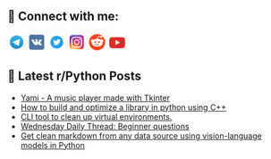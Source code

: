 ## 🔎 Connect with me:
[<img src="https://github.com/bullbesh/bullbesh/blob/main/images/Telegram.png" width="32" height="32" />](https://t.me/bullbesh)
[<img src="https://github.com/bullbesh/bullbesh/blob/main/images/VK.png" width="32" height="32" />](https://vk.com/bullbesh)
[<img src="https://github.com/bullbesh/bullbesh/blob/main/images/Twitter.png" width="32" height="32" />](https://twitter.com/bullbesh1)
[<img src="https://github.com/bullbesh/bullbesh/blob/main/images/Instagram.png" width="32" height="32" />](https://www.instagram.com/bullbesh)
[<img src="https://github.com/bullbesh/bullbesh/blob/main/images/Reddit.png" width="32" height="32" />](https://www.reddit.com/user/bullbesh)
[<img src="https://github.com/bullbesh/bullbesh/blob/main/images/YouTube.png" width="32" height="32" />](https://www.youtube.com/channel/UCtfjRs6uzgq5mfm8S06WTcg)

## 📕 Latest r/Python Posts
<!-- BLOG-POST-LIST:START -->
- [Yami - A music player made with Tkinter](https://www.reddit.com/r/Python/comments/1fu9kox/yami_a_music_player_made_with_tkinter/)
- [How to build and optimize a library in python using C++](https://www.reddit.com/r/Python/comments/1fu54qp/how_to_build_and_optimize_a_library_in_python/)
- [CLI tool to clean up virtual environments.](https://www.reddit.com/r/Python/comments/1fu3dz8/cli_tool_to_clean_up_virtual_environments/)
- [Wednesday Daily Thread: Beginner questions](https://www.reddit.com/r/Python/comments/1fu2yo4/wednesday_daily_thread_beginner_questions/)
- [Get clean markdown from any data source using vision-language models in Python](https://www.reddit.com/r/Python/comments/1ftwu2p/get_clean_markdown_from_any_data_source_using/)
<!-- BLOG-POST-LIST:END -->

